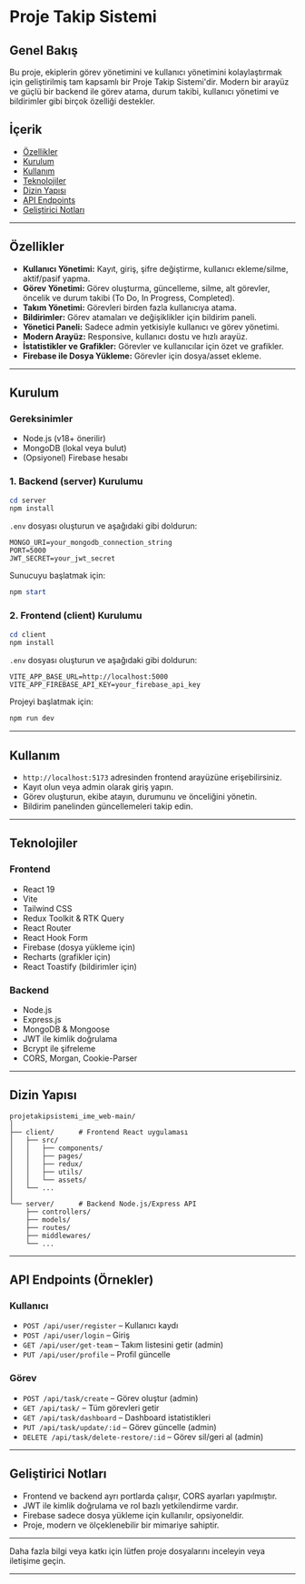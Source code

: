 
# Proje Takip Sistemi

## Genel Bakış

Bu proje, ekiplerin görev yönetimini ve kullanıcı yönetimini kolaylaştırmak için geliştirilmiş tam kapsamlı bir Proje Takip Sistemi'dir. Modern bir arayüz ve güçlü bir backend ile görev atama, durum takibi, kullanıcı yönetimi ve bildirimler gibi birçok özelliği destekler.

## İçerik

- [Özellikler](#özellikler)
- [Kurulum](#kurulum)
- [Kullanım](#kullanım)
- [Teknolojiler](#teknolojiler)
- [Dizin Yapısı](#dizin-yapısı)
- [API Endpoints](#api-endpoints)
- [Geliştirici Notları](#geliştirici-notları)

---

## Özellikler

- **Kullanıcı Yönetimi:** Kayıt, giriş, şifre değiştirme, kullanıcı ekleme/silme, aktif/pasif yapma.
- **Görev Yönetimi:** Görev oluşturma, güncelleme, silme, alt görevler, öncelik ve durum takibi (To Do, In Progress, Completed).
- **Takım Yönetimi:** Görevleri birden fazla kullanıcıya atama.
- **Bildirimler:** Görev atamaları ve değişiklikler için bildirim paneli.
- **Yönetici Paneli:** Sadece admin yetkisiyle kullanıcı ve görev yönetimi.
- **Modern Arayüz:** Responsive, kullanıcı dostu ve hızlı arayüz.
- **İstatistikler ve Grafikler:** Görevler ve kullanıcılar için özet ve grafikler.
- **Firebase ile Dosya Yükleme:** Görevler için dosya/asset ekleme.

---

## Kurulum

### Gereksinimler

- Node.js (v18+ önerilir)
- MongoDB (lokal veya bulut)
- (Opsiyonel) Firebase hesabı

### 1. Backend (server) Kurulumu

```powershell
cd server
npm install
```

`.env` dosyası oluşturun ve aşağıdaki gibi doldurun:

```
MONGO_URI=your_mongodb_connection_string
PORT=5000
JWT_SECRET=your_jwt_secret
```

Sunucuyu başlatmak için:

```powershell
npm start
```

### 2. Frontend (client) Kurulumu

```powershell
cd client
npm install
```

`.env` dosyası oluşturun ve aşağıdaki gibi doldurun:

```
VITE_APP_BASE_URL=http://localhost:5000
VITE_APP_FIREBASE_API_KEY=your_firebase_api_key
```

Projeyi başlatmak için:

```powershell
npm run dev
```

---

## Kullanım

- `http://localhost:5173` adresinden frontend arayüzüne erişebilirsiniz.
- Kayıt olun veya admin olarak giriş yapın.
- Görev oluşturun, ekibe atayın, durumunu ve önceliğini yönetin.
- Bildirim panelinden güncellemeleri takip edin.

---

## Teknolojiler

### Frontend

- React 19
- Vite
- Tailwind CSS
- Redux Toolkit & RTK Query
- React Router
- React Hook Form
- Firebase (dosya yükleme için)
- Recharts (grafikler için)
- React Toastify (bildirimler için)

### Backend

- Node.js
- Express.js
- MongoDB & Mongoose
- JWT ile kimlik doğrulama
- Bcrypt ile şifreleme
- CORS, Morgan, Cookie-Parser

---

## Dizin Yapısı

```
projetakipsistemi_ime_web-main/
│
├── client/      # Frontend React uygulaması
│   ├── src/
│   │   ├── components/
│   │   ├── pages/
│   │   ├── redux/
│   │   ├── utils/
│   │   └── assets/
│   └── ...
│
└── server/      # Backend Node.js/Express API
    ├── controllers/
    ├── models/
    ├── routes/
    ├── middlewares/
    └── ...
```

---

## API Endpoints (Örnekler)

### Kullanıcı

- `POST /api/user/register` – Kullanıcı kaydı
- `POST /api/user/login` – Giriş
- `GET /api/user/get-team` – Takım listesini getir (admin)
- `PUT /api/user/profile` – Profil güncelle

### Görev

- `POST /api/task/create` – Görev oluştur (admin)
- `GET /api/task/` – Tüm görevleri getir
- `GET /api/task/dashboard` – Dashboard istatistikleri
- `PUT /api/task/update/:id` – Görev güncelle (admin)
- `DELETE /api/task/delete-restore/:id` – Görev sil/geri al (admin)

---

## Geliştirici Notları

- Frontend ve backend ayrı portlarda çalışır, CORS ayarları yapılmıştır.
- JWT ile kimlik doğrulama ve rol bazlı yetkilendirme vardır.
- Firebase sadece dosya yükleme için kullanılır, opsiyoneldir.
- Proje, modern ve ölçeklenebilir bir mimariye sahiptir.

---

Daha fazla bilgi veya katkı için lütfen proje dosyalarını inceleyin veya iletişime geçin.

---
